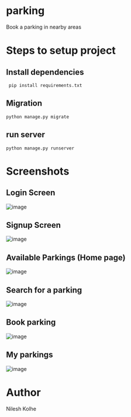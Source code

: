 # parking
Book a parking in nearby areas

# Steps to setup project
## Install dependencies
     pip install requirements.txt

## Migration
    python manage.py migrate

## run server
    python manage.py runserver

# Screenshots

## Login Screen
![image](https://github.com/nileshkolhe1/parking/assets/138394887/5ea4bc6c-3832-4762-a695-ea99794be76a)

## Signup Screen
![image](https://github.com/nileshkolhe1/parking/assets/138394887/9e7d69e9-ed30-4229-a22a-0cbfe98058f0)

## Available Parkings (Home page)
![image](https://github.com/nileshkolhe1/parking/assets/138394887/af69917c-e868-4cbd-b680-feaa652f9c5b)

## Search for a parking
![image](https://github.com/nileshkolhe1/parking/assets/138394887/f68498cf-2b69-4dac-aded-0f60261477fd)

## Book parking
![image](https://github.com/nileshkolhe1/parking/assets/138394887/34174043-a102-4e6c-b8bf-aa18e8dce81f)

## My parkings
![image](https://github.com/nileshkolhe1/parking/assets/138394887/9bf1a395-5828-4c0a-9944-e20ffde358cd)

# Author
Nilesh Kolhe

